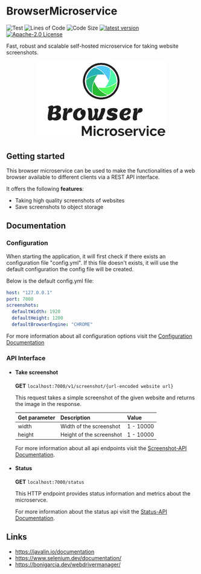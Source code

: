 # BrowserMicroservice

![Test](https://github.com/manuelkienlein/BrowserMicroservice/actions/workflows/test.yml/badge.svg)
![Lines of Code](https://img.shields.io/tokei/lines/github/manuelkienlein/BrowserMicroservice?label=lines%20of%20code)
![Code Size](https://shields.io/github/languages/code-size/manuelkienlein/BrowserMicroservice)
[![latest version](https://img.shields.io/github/tag/manuelkienlein/BrowserMicroservice.svg)](https://github.com/ManuelK2000/BrowserMicroservice/releases)
[![Apache-2.0 License](https://img.shields.io/github/license/manuelkienlein/BrowserMicroservice.svg)](https://www.apache.org/licenses/LICENSE-2.0)

Fast, robust and scalable self-hosted microservice for taking website screenshots.

<div align="center">
  <img src="./docs/BrowserMicroserviceLogo.jpg" width="350" alt="BrowserMicroservice Logo" />
</div>

## Getting started
This browser microservice can be used to make the functionalities of a web browser available to different clients via a REST API interface.

It offers the following **features**:
- Taking high quality screenshots of websites
- Save screenshots to object storage

## Documentation

### Configuration

When starting the application, it will first check if there exists an configuration file "config.yml". If this file doesn't exists, it will use the default configuration the config file will be created.

Below is the default config.yml file:

```yml
host: "127.0.0.1"
port: 7000
screenshots:
  defaultWidth: 1920
  defaultHeight: 1200
  defaultBrowserEngine: "CHROME"
```

For more information about all configuration options visit the [Configuration Documentation](docs/Configuration.md)

### API Interface

- #### Take screenshot
  **GET** ```localhost:7000/v1/screenshot/{url-encoded website url}```
  
  This request takes a simple screenshot of the given website and returns the image in the response.

  | Get parameter | Description              | Value     |
  |---------------|--------------------------|-----------|
  | width         | Width of the screenshot  | 1 - 10000 |
  | height        | Height of the screenshot | 1 - 10000 |

  For more information about all api endpoints visit the [Screenshot-API Documentation](docs/Screenshot-API.md).

- #### Status
  **GET** ```localhost:7000/status```

  This HTTP endpoint provides status information and metrics about the microservce.
  
  For more information about the status api visit the [Status-API Documentation](docs/Status-API.md).

## Links
- https://javalin.io/documentation
- https://www.selenium.dev/documentation/
- https://bonigarcia.dev/webdrivermanager/
